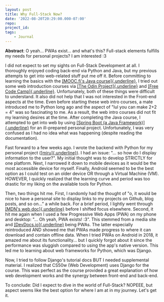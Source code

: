 ```yaml
---
layout: post
title: Why Full-Stack Now?
date: '2022-08-20T20:29:00.000-07:00'
repo: 
project_id: 
tags: 
    - Journal
---
```


**Abstract**: O yeah... PWAs exist... and what's this? Full-stack
elements fulfills my needs for personal projects? I am interested :3

I did not expect to set my sights on Full-Stack Development at all. I
thoroughly enjoyed coding back-end via Python and Java, but my previous
attempts to get into web-related stuff put me off it. Before committing
to learning the basics with the [[MOOC.fi's Java
course]{.underline}](https://java-programming.mooc.fi/), I tried out
some web introduction courses via [[The Odin
Project]{.underline}](https://www.theodinproject.com/) and [[Free Code
Camp]{.underline}](https://www.freecodecamp.org/). Unfortunately, both
of these things were difficult to understand. It also did not help that
I was not interested in the Front-end aspects at the time. Even before
starting these web intro courses, a mate introduced me to Python long
ago and the aspect of "lul you can make 2+2 = 4" was so fascinating to
me. As a result, the web intro courses did not fit my learning desires
at the time. After completing the Java course, I attempted to get into
web by using [[Spring Boot (a Java
Framework)]{.underline}](https://spring.io/projects/spring-framework)
for an ill-prepared personal project. Unfortunately, I was very confused
as I had no idea what was happening (despite reading the documentation).

Fast forward to a few weeks ago. I wrote the backend with Python for my
personal project
([[miru]{.underline}](https://github.com/WaToArt/miru)). I had an issue:
"\... so how do I display information to the user?". My initial thought
was to develop STRICTLY for one platform. Next, I narrowed it down to
mobile devices as it would be the most accessible device for myself.
Finally, Android seemed to be the best option as I could test on an
older device OR through a Virtual Machine (VM). HOWEVER, I quickly
realized that the learning curve and period was too drastic for my
liking on the available tools for Python.

Then, two things hit me. First, I randomly had the thought of "o, it
would be nice to have a personal site to display links to my projects on
Github, blog posts, and so on..." a while back. For a brief period, I
lightly went through [[MDN's web
doc]{.underline}](https://developer.mozilla.org/en-US/) before I shifted
focus elsewhere. Second, it hit me again when I used a few Progressive
Web Apps (PWA) on my phone and desktop: "\... Oh yeah, PWA exists! :3".
This stemmed from a media site and
[[DevDocs.io]{.underline}](https://devdocs.io/offline) being PWAs. The
latter especially reintroduced AND showed me that PWAs made progress to
where it can download and contain offline data. When I tried PWAs on
Android in 2018, it amazed me about its functionality... but I quickly
forgot about it since the performance was sluggish compared to using the
app's native version. This led me to learning about web frameworks for
Python, which was Django.

Now, I tried to follow Django's tutorial docs BUT I needed supplemental
material. I realized that CS50w (Web Development) uses Django for the
course. This was perfect as the course provided a great explanation of
how web development works and the synergy between front-end and
back-end.

To conclude: Did I expect to dive in the world of Full-Stack? NOPEEE,
but aspect seems like the best option for where I am at in my journey.
Let's get it.
